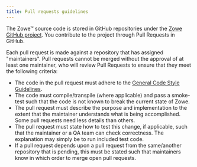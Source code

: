 ```yaml
---
title: Pull requests guidelines
--- 
```


The Zowe&trade; source code is stored in GitHub repositories under the [Zowe GitHub project](https://github.com/zowe). You contribute to the project through Pull Requests in GitHub.  

Each pull request is made against a repository that has assigned "maintainers". Pull requests cannot be merged without the approval of at least one maintainer, who will review Pull Requests to ensure that they meet the following criteria:

- The code in the pull request must adhere to the [General Code Style Guidelines](general.md).
- The code must compile/transpile (where applicable) and pass a smoke-test such that the code is not known to break the current state of Zowe.
- The pull request must describe the purpose and implementation to the extent that the maintainer understands what is being accomplished. Some pull requests need less details than others.
- The pull request must state how to test this change, if applicable, such that the maintainer or a QA team can check correctness. The explanation may simply be to run included test code.
- If a pull request depends upon a pull request from the same/another repository that is pending, this must be stated such that maintainers know in which order to merge open pull requests.
